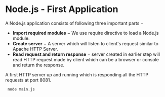 # Node.js - First Application

A Node.js application consists of following three important parts −

- **Import required modules** − We use require directive to load a Node.js module.
- **Create server** − A server which will listen to client's request similar to Apache HTTP Server.
- **Read request and return response** − server created in earlier step will read HTTP request made by client which can be a browser or console and return the response.

A first HTTP server up and running which is responding all the HTTP requests at port 8081.

```bash
 node main.js
 ```
